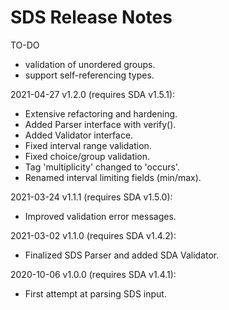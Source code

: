 # SDS Release Notes

TO-DO
- validation of unordered groups.
- support self-referencing types.

2021-04-27 v1.2.0 (requires SDA v1.5.1):
- Extensive refactoring and hardening.
- Added Parser interface with verify().
- Added Validator interface.
- Fixed interval range validation.
- Fixed choice/group validation.
- Tag 'multiplicity' changed to 'occurs'.
- Renamed interval limiting fields (min/max).

2021-03-24 v1.1.1 (requires SDA v1.5.0):
- Improved validation error messages.

2021-03-02 v1.1.0 (requires SDA v1.4.2):
- Finalized SDS Parser and added SDA Validator.

2020-10-06 v1.0.0 (requires SDA v1.4.1):
- First attempt at parsing SDS input.
